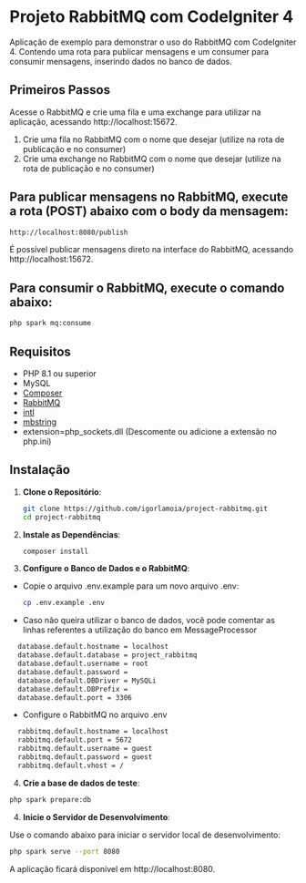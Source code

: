 # Projeto RabbitMQ com CodeIgniter 4

Aplicação de exemplo para demonstrar o uso do RabbitMQ com CodeIgniter 4. Contendo uma rota para publicar mensagens e um consumer para consumir mensagens, inserindo dados no banco de dados.

## Primeiros Passos

Acesse o RabbitMQ e crie uma fila e uma exchange para utilizar na aplicação, acessando http://localhost:15672.

1. Crie uma fila no RabbitMQ com o nome que desejar (utilize na rota de publicação e no consumer)
2. Crie uma exchange no RabbitMQ com o nome que desejar (utilize na rota de publicação e no consumer)

## Para publicar mensagens no RabbitMQ, execute a rota (POST) abaixo com o body da mensagem:

```bash
http://localhost:8080/publish
```

É possível publicar mensagens direto na interface do RabbitMQ, acessando http://localhost:15672.

## Para consumir o RabbitMQ, execute o comando abaixo:

```bash
php spark mq:consume
```

## Requisitos

- PHP 8.1 ou superior
- MySQL
- [Composer](https://getcomposer.org)
- [RabbitMQ](https://www.rabbitmq.com/download.html)
- [intl](http://php.net/manual/en/intl.requirements.php)
- [mbstring](http://php.net/manual/en/mbstring.installation.php)
- extension=php_sockets.dll (Descomente ou adicione a extensão no php.ini)

## Instalação

1. **Clone o Repositório**:

   ```bash
   git clone https://github.com/igorlamoia/project-rabbitmq.git
   cd project-rabbitmq

   ```

2. **Instale as Dependências**:

   ```bash
   composer install
   ```

3. **Configure o Banco de Dados e o RabbitMQ**:

- Copie o arquivo .env.example para um novo arquivo .env:

  ```bash
  cp .env.example .env

  ```

- Caso não queira utilizar o banco de dados, você pode comentar as linhas referentes a utilização do banco em MessageProcessor

```bash
  database.default.hostname = localhost
  database.default.database = project_rabbitmq
  database.default.username = root
  database.default.password =
  database.default.DBDriver = MySQLi
  database.default.DBPrefix =
  database.default.port = 3306
```

- Configure o RabbitMQ no arquivo .env

```bash
  rabbitmq.default.hostname = localhost
  rabbitmq.default.port = 5672
  rabbitmq.default.username = guest
  rabbitmq.default.password = guest
  rabbitmq.default.vhost = /
```

4. **Crie a base de dados de teste**:

```bash
php spark prepare:db
```

4. **Inicie o Servidor de Desenvolvimento**:

Use o comando abaixo para iniciar o servidor local de desenvolvimento:

```bash
php spark serve --port 8080
```

A aplicação ficará disponível em http://localhost:8080.
